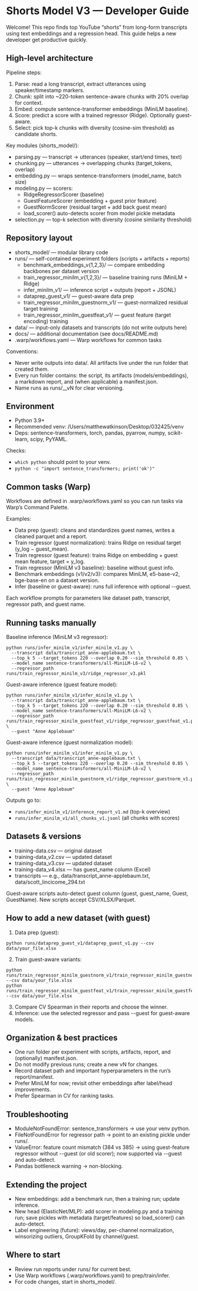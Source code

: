 
# Shorts Model V3 — Developer Guide

Welcome! This repo finds top YouTube “shorts” from long-form transcripts using text embeddings and a regression head. This guide helps a new developer get productive quickly.

## High-level architecture

Pipeline steps:
1. Parse: read a long transcript, extract utterances using speaker/timestamp markers.
2. Chunk: split into ~220-token sentence-aware chunks with 20% overlap for context.
3. Embed: compute sentence-transformer embeddings (MiniLM baseline).
4. Score: predict a score with a trained regressor (Ridge). Optionally guest-aware.
5. Select: pick top-k chunks with diversity (cosine-sim threshold) as candidate shorts.

Key modules (shorts_model/):
- parsing.py — transcript → utterances (speaker, start/end times, text)
- chunking.py — utterances → overlapping chunks (target_tokens, overlap)
- embedding.py — wraps sentence-transformers (model_name, batch size)
- modeling.py — scorers:
  - RidgeRegressorScorer (baseline)
  - GuestFeatureScorer (embedding + guest prior feature)
  - GuestNormScorer (residual target + add back guest mean)
  - load_scorer() auto-detects scorer from model pickle metadata
- selection.py — top-k selection with diversity (cosine similarity threshold)

## Repository layout

- shorts_model/ — modular library code
- runs/ — self-contained experiment folders (scripts + artifacts + reports)
  - benchmark_embeddings_v{1,2,3}/ — compare embedding backbones per dataset version
  - train_regressor_minilm_v{1,2,3}/ — baseline training runs (MiniLM + Ridge)
  - infer_minilm_v1/ — inference script + outputs (report + JSONL)
  - dataprep_guest_v1/ — guest-aware data prep
  - train_regressor_minilm_guestnorm_v1/ — guest-normalized residual target training
  - train_regressor_minilm_guestfeat_v1/ — guest feature (target encoding) training
- data/ — input-only datasets and transcripts (do not write outputs here)
- docs/ — additional documentation (see docs/README.md)
- .warp/workflows.yaml — Warp workflows for common tasks

Conventions:
- Never write outputs into data/. All artifacts live under the run folder that created them.
- Every run folder contains: the script, its artifacts (models/embeddings), a markdown report, and (when applicable) a manifest.json.
- Name runs as runs/<stage>_<label>_vN for clear versioning.

## Environment

- Python 3.9+
- Recommended venv: /Users/matthewatkinson/Desktop/032425/venv
- Deps: sentence-transformers, torch, pandas, pyarrow, numpy, scikit-learn, scipy, PyYAML.

Checks:
- `which python` should point to your venv.
- `python -c "import sentence_transformers; print('ok')"`

## Common tasks (Warp)

Workflows are defined in .warp/workflows.yaml so you can run tasks via Warp’s Command Palette.

Examples:
- Data prep (guest): cleans and standardizes guest names, writes a cleaned parquet and a report.
- Train regressor (guest normalization): trains Ridge on residual target (y_log − guest_mean).
- Train regressor (guest feature): trains Ridge on embedding + guest mean feature, target = y_log.
- Train regressor (MiniLM v3 baseline): baseline without guest info.
- Benchmark embeddings (v1/v2/v3): compares MiniLM, e5-base-v2, bge-base-en on a dataset version.
- Infer (baseline or guest-aware): runs full inference with optional --guest.

Each workflow prompts for parameters like dataset path, transcript, regressor path, and guest name.

## Running tasks manually

Baseline inference (MiniLM v3 regressor):
```
python runs/infer_minilm_v1/infer_minilm_v1.py \
  --transcript data/transcript_anne-applebaum.txt \
  --top_k 5 --target_tokens 220 --overlap 0.20 --sim_threshold 0.85 \
  --model_name sentence-transformers/all-MiniLM-L6-v2 \
  --regressor_path runs/train_regressor_minilm_v3/ridge_regressor_v3.pkl
```

Guest-aware inference (guest feature model):
```
python runs/infer_minilm_v1/infer_minilm_v1.py \
  --transcript data/transcript_anne-applebaum.txt \
  --top_k 5 --target_tokens 220 --overlap 0.20 --sim_threshold 0.85 \
  --model_name sentence-transformers/all-MiniLM-L6-v2 \
  --regressor_path runs/train_regressor_minilm_guestfeat_v1/ridge_regressor_guestfeat_v1.pkl \
  --guest "Anne Applebaum"
```

Guest-aware inference (guest normalization model):
```
python runs/infer_minilm_v1/infer_minilm_v1.py \
  --transcript data/transcript_anne-applebaum.txt \
  --top_k 5 --target_tokens 220 --overlap 0.20 --sim_threshold 0.85 \
  --model_name sentence-transformers/all-MiniLM-L6-v2 \
  --regressor_path runs/train_regressor_minilm_guestnorm_v1/ridge_regressor_guestnorm_v1.pkl \
  --guest "Anne Applebaum"
```

Outputs go to:
- `runs/infer_minilm_v1/inference_report_v1.md` (top-k overview)
- `runs/infer_minilm_v1/all_chunks_v1.jsonl` (all chunks with scores)

## Datasets & versions

- training-data.csv — original dataset
- training-data_v2.csv — updated dataset
- training-data_v3.csv — updated dataset
- training-data_v4.xlsx — has guest_name column (Excel)
- transcripts — e.g., data/transcript_anne-applebaum.txt, data/scott_lincicome_294.txt

Guest-aware scripts auto-detect guest column (guest, guest_name, Guest, GuestName). New scripts accept CSV/XLSX/Parquet.

## How to add a new dataset (with guest)

1) Data prep (guest):
```
python runs/dataprep_guest_v1/dataprep_guest_v1.py --csv data/your_file.xlsx
```
2) Train guest-aware variants:
```
python runs/train_regressor_minilm_guestnorm_v1/train_regressor_minilm_guestnorm_v1.py --csv data/your_file.xlsx
python runs/train_regressor_minilm_guestfeat_v1/train_regressor_minilm_guestfeat_v1.py --csv data/your_file.xlsx
```
3) Compare CV Spearman in their reports and choose the winner.
4) Inference: use the selected regressor and pass --guest for guest-aware models.

## Organization & best practices

- One run folder per experiment with scripts, artifacts, report, and (optionally) manifest.json.
- Do not modify previous runs; create a new vN for changes.
- Record dataset path and important hyperparameters in the run’s report/manifest.
- Prefer MiniLM for now; revisit other embeddings after label/head improvements.
- Prefer Spearman in CV for ranking tasks.

## Troubleshooting

- ModuleNotFoundError: sentence_transformers → use your venv python.
- FileNotFoundError for regressor path → point to an existing pickle under runs/.
- ValueError: feature count mismatch (384 vs 385) → using guest-feature regressor without --guest (or old scorer); now supported via --guest and auto-detect.
- Pandas bottleneck warning → non-blocking.

## Extending the project

- New embeddings: add a benchmark run, then a training run; update inference.
- New head (ElasticNet/MLP): add scorer in modeling.py and a training run; save pickles with metadata (target/features) so load_scorer() can auto-detect.
- Label engineering (future): views/day, per-channel normalization, winsorizing outliers, GroupKFold by channel/guest.

## Where to start

- Review run reports under runs/ for current best.
- Use Warp workflows (.warp/workflows.yaml) to prep/train/infer.
- For code changes, start in shorts_model/.
